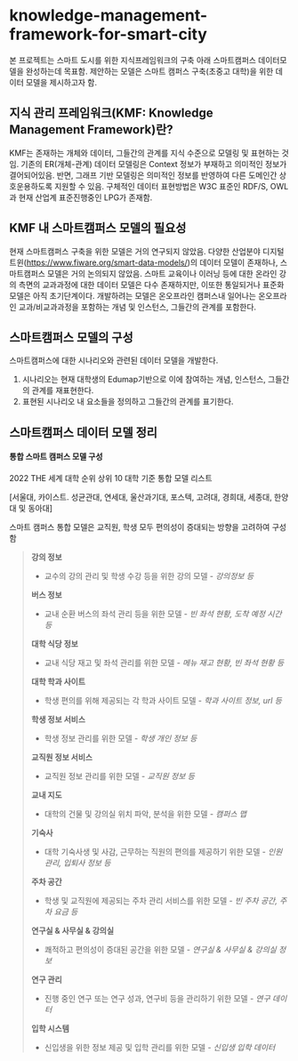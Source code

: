 # knowledge-management-framework-for-smart-city
본 프로젝트는 스마트 도시를 위한 지식프레임워크의 구축 아래 스마트캠퍼스 데이터모델을 완성하는데 목표함. 제안하는 모델은 스마트 캠퍼스 구축(초중고 대학)을 위한 데이터 모델을 제시하고자 함.

## 지식 관리 프레임워크(KMF: Knowledge Management Framework)란?
KMF는 존재하는 개체와 데이터, 그들간의 관계를 지식 수준으로 모델링 및 표현하는 것임. 기존의 ER(개체-관계) 데이터 모델링은 Context 정보가 부재하고 의미적인 정보가 결어되어있음. 반면, 그래프 기반 모델링은 의미적인 정보를 반영하여 다른 도메인간 상호운용하도록 지원할 수 있음. 구체적인 데이터 표현방법은 W3C 표준인 RDF/S, OWL과 현재 산업계 표준진행중인 LPG가 존재함.

## KMF 내 스마트캠퍼스 모델의 필요성
현재 스마트캠퍼스 구축을 위한 모델은 거의 연구되지 않았음. 다양한 산업분야 디지털 트윈(https://www.fiware.org/smart-data-models/)의 데이터 모델이 존재하나, 스마트캠퍼스 모델은 거의 논의되지 않았음. 스마트 교육이나 이러닝 등에 대한 온라인 강의 측면의 교과과정에 대한 데이터 모델은 다수 존재하지만, 이또한 통일되거나 표준화 모델은 아직 초기단계이다. 개발하려는 모델은 온오프라인 캠퍼스내 일어나는 온오프라인 교과/비교과과정을 포함하는 개념 및 인스턴스, 그들간의 관계를 포함한다. 

## 스마트캠퍼스 모델의 구성
스마트캠퍼스에 대한 시나리오와 관련된 데이터 모델을 개발한다. 
1. 시나리오는 현재 대학생의 Edumap기반으로 이에 참여하는 개념, 인스턴스, 그들간의 관계를 재표현한다.
2. 표현된 시나리오 내 요소들을 정의하고 그들간의 관계를 표기한다.


## 스마트캠퍼스 데이터 모델 정리
#### 통합 스마트 캠퍼스 모델 구성
2022 THE 세계 대학 순위 상위 10 대학 기준 통합 모델 리스트

[서울대, 카이스트. 성균관대, 연세대, 울산과기대, 포스텍, 고려대, 경희대, 세종대, 한양대 및 동아대]

스마트 캠퍼스 통합 모델은 교직원, 학생 모두 편의성이 증대되는 방향을 고려하여 구성함

> __강의 정보__ 
> + 교수의 강의 관리 및 학생 수강 등을 위한 강의 모델 - _강의정보 등_ 
>
> __버스 정보__
> + 교내 순환 버스의 좌석 관리 등을 위한 모델 - _빈 좌석 현황, 도착 예정 시간 등_
>
> __대학 식당 정보__
> + 교내 식당 재고 및 좌석 관리를 위한 모델 - _메뉴 재고 현황, 빈 좌석 현황 등_ 
>
> __대학 학과 사이트__
> + 학생 편의를 위해 제공되는 각 학과 사이트 모델 - _학과 사이트 정보, url 등_ 
>
> __학생 정보 서비스__
> + 학생 정보 관리를 위한 모델 - _학생 개인 정보 등_
>
> __교직원 정보 서비스__
> + 교직원 정보 관리를 위한 모델 - _교직원 정보 등_
>
> __교내 지도__
> + 대학의 건물 및 강의실 위치 파악, 분석을 위한 모델 - _캠퍼스 맵_
>
> __기숙사__
> + 대학 기숙사생 및 사감, 근무하는 직원의 편의를 제공하기 위한 모델 - _인원 관리, 입퇴사 정보 등_
>
> __주차 공간__
> + 학생 및 교직원에 제공되는 주차 관리 서비스를 위한 모델 - _빈 주차 공간, 주차 요금 등_
>
> __연구실 & 사무실 & 강의실__
> + 쾌적하고 편의성이 증대된 공간을 위한 모델 - _연구실 & 사무실 & 강의실 정보_
>
> __연구 관리__
> + 진행 중인 연구 또는 연구 성과, 연구비 등을 관리하기 위한 모델 - _연구 데이터_
>
> __입학 시스템__
> + 신입생을 위한 정보 제공 및 입학 관리를 위한 모델 - _신입생 입학 데이터_
> 



